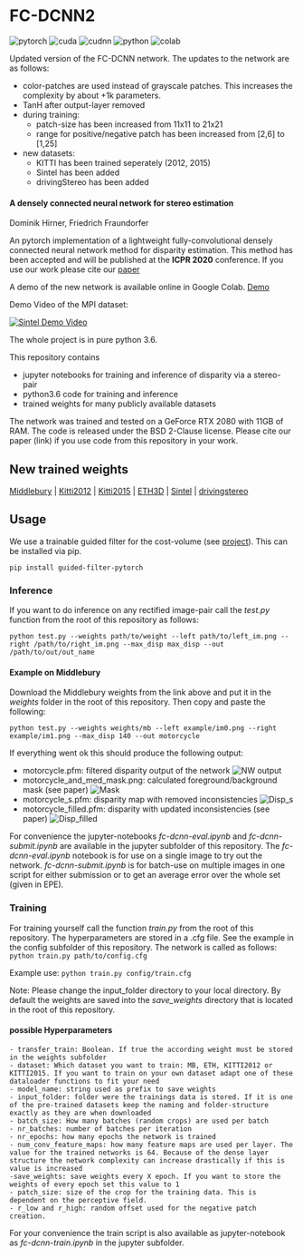 # FC-DCNN2
![pytorch](https://img.shields.io/badge/pytorch-v1.2.0-green.svg?style=plastic)
![cuda](https://img.shields.io/badge/cuda-v10.0-green.svg?style=plastic)
![cudnn](https://img.shields.io/badge/cudnn-v7.4.2-green.svg?style=plastic)
![python](https://img.shields.io/badge/python-v3.6.10-green.svg?style=plastic)
![colab](https://img.shields.io/badge/online-demo-green.svg?style=plastic)

Updated version of the FC-DCNN network.
The updates to the network are as follows: 

- color-patches are used instead of grayscale patches. This increases the complexity by about +1k parameters.
- TanH after output-layer removed
- during training:
  - patch-size has been increased from 11x11 to 21x21 
  - range for positive/negative patch has been increased from [2,6] to [1,25]
- new datasets:
  - KITTI has been trained seperately (2012, 2015)
  - Sintel has been added
  - drivingStereo has been added

#### A densely connected neural network for stereo estimation
Dominik Hirner, Friedrich Fraundorfer

An pytorch implementation of a lightweight fully-convolutional densely connected neural network method for disparity estimation.
This method has been accepted and will be published at the **ICPR 2020** conference. If you use our work please cite our 
[paper](https://arxiv.org/abs/2010.06950)

A demo of the new network is available online in Google Colab. 
[Demo](https://colab.research.google.com/drive/1hET6tD_WxM7ZPHNPEHtAec2IKXrIZu6n#scrollTo=AgmCwQW7wpi9)

Demo Video of the MPI dataset:

[![Sintel Demo Video](https://img.youtube.com/vi/U70bsypa96g/hqdefault.jpg)](https://youtu.be/U70bsypa96g)

The whole project is in pure python 3.6.

This repository contains

- jupyter notebooks for training and inference of disparity via a stereo-pair
- python3.6 code for training and inference
- trained weights for many publicly available datasets

The network was trained and tested on a GeForce RTX 2080 with 11GB of RAM.
The code is released under the BSD 2-Clause license. Please cite our paper (link) if you use code from this repository in your work.

## New trained weights

[Middlebury](https://drive.google.com/file/d/17LGGTQ0trAQs3qA05ITNXIHRoO65p-2n/view?usp=sharing) |
[Kitti2012](https://drive.google.com/file/d/19QLgLTDKtpqfuoAqUJBt4BhYPJdosyJ8/view?usp=sharing) |
[Kitti2015](https://drive.google.com/file/d/1mHZqw_xp3bXU2JOzgh6eFR-hznJunUxK/view?usp=sharing) |
[ETH3D](https://drive.google.com/file/d/1cnafA5Fupncdx9I_Yr1YfVDDL-SGTVmK/view?usp=sharing) |
[Sintel](https://drive.google.com/file/d/1Hg-DZGlnVkvbB-o9w4rrHIznx5UYd9Fn/view?usp=sharing) |
[drivingstereo](https://drive.google.com/file/d/1fXM6_dEkBL0qLNfpIYNr8nEsDDpYGKV6/view?usp=sharing)

## Usage
We use a trainable guided filter for the cost-volume (see [project](http://wuhuikai.me/DeepGuidedFilterProject/)). This can be installed via pip.

 ```pip install guided-filter-pytorch```

### Inference 
If you want to do inference on any rectified image-pair call the *test.py* function from the root of this repository as follows: 

 ```python test.py --weights path/to/weight --left path/to/left_im.png --right /path/to/right_im.png --max_disp max_disp --out /path/to/out/out_name```
#### Example on Middlebury
Download the Middlebury weights from the link above and put it in the *weights* folder in the root of this repository. Then copy and paste the following: 

```python test.py --weights weights/mb --left example/im0.png --right example/im1.png --max_disp 140 --out motorcycle```

If everything went ok this should produce the following output: 

- motorcycle.pfm: filtered disparity output of the network
![NW output](./docs/motor_NW_small.png)
- motorcycle_and_med_mask.png: calculated foreground/background mask (see paper)
![Mask](./docs/motorcyclebilat_and_med_mask_small.png)
- motorcycle_s.pfm: disparity map with removed inconsistencies
![Disp_s](./docs/motor_s_small.png)
- motorcycle_filled.pfm: disparity with updated inconsistencies (see paper)
![Disp_filled](./docs/motor_filled_small.png)

For convenience the jupyter-notebooks *fc-dcnn-eval.ipynb* and *fc-dcnn-submit.ipynb* are available in the jupyter subfolder of this repository. The *fc-dcnn-eval.ipynb* notebook is for use on a single image to try out the network. *fc-dcnn-submit.ipynb* is for batch-use on multiple images in one script for either submission or to get an average error over the whole set (given in EPE).

### Training

For training yourself call the function *train.py* from the root of this repository. The hyperparameters are stored in a .cfg file. See the example in the config subfolder of this repository.
The network is called as follows: 
 ```python train.py path/to/config.cfg```
 
 Example use: 
 ```python train.py config/train.cfg```

Note: Please change the input_folder directory to your local directory.
By default the weights are saved into the *save_weights* directory that is located in the root of this repository.

#### possible Hyperparameters 
```
- transfer_train: Boolean. If true the according weight must be stored in the weights subfolder
- dataset: Which dataset you want to train: MB, ETH, KITTI2012 or KITTI2015. If you want to train on your own dataset adapt one of these dataloader functions to fit your need
- model_name: string used as prefix to save weights 
- input_folder: folder were the trainings data is stored. If it is one of the pre-trained datasets keep the naming and folder-structure exactly as they are when downloaded
- batch_size: How many batches (random crops) are used per batch
- nr_batches: number of batches per iteration
- nr_epochs: how many epochs the network is trained
- num_conv_feature_maps: how many feature maps are used per layer. The value for the trained networks is 64. Because of the dense layer structure the network complexity can increase drastically if this is value is increased
-save_weights: save weights every X epoch. If you want to store the weights of every epoch set this value to 1
- patch_size: size of the crop for the training data. This is dependent on the perceptive field.
- r_low and r_high: random offset used for the negative patch creation.
```

For your convenience the train script is also available as jupyter-notebook as *fc-dcnn-train.ipynb* in the jupyter subfolder.
